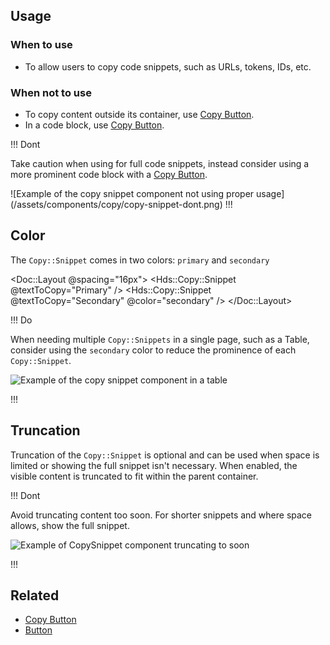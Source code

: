 ## Usage

### When to use

- To allow users to copy code snippets, such as URLs, tokens, IDs, etc.

### When not to use

- To copy content outside its container, use [Copy Button](/components/copy/button).
- In a code block, use [Copy Button](/components/copy/button).


!!! Dont

Take caution when using for full code snippets, instead consider using a more prominent code block with a [Copy Button](/components/copy/button).

![Example of the copy snippet component not using proper usage] (/assets/components/copy/copy-snippet-dont.png)
!!!

## Color
The `Copy::Snippet` comes in two colors: `primary` and `secondary`

<Doc::Layout @spacing="16px">
<Hds::Copy::Snippet @textToCopy="Primary" /> 
<Hds::Copy::Snippet @textToCopy="Secondary" @color="secondary" />
</Doc::Layout>

!!! Do

When needing multiple `Copy::Snippets` in a single page, such as a Table, consider using the `secondary` color to reduce the prominence of each `Copy::Snippet`.

![Example of the copy snippet component in a table](/assets/components/copy/copy-snippet-table-do.png)

!!!

## Truncation

Truncation of the `Copy::Snippet` is optional and can be used when space is limited or showing the full snippet isn't necessary. When enabled, the visible content is truncated to fit within the parent container. 

!!! Dont

Avoid truncating content too soon. For shorter snippets and where space allows, show the full snippet. 

![Example of CopySnippet component truncating to soon](/assets/components/copy/copy-snippet-truncation-dont.png)

!!!

## Related

- [Copy Button](/components/copy/button)
- [Button](/components/button)
